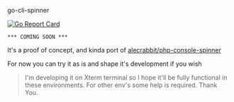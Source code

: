 go-cli-spinner

[![Go Report Card](https://goreportcard.com/badge/github.com/alecrabbit/go-cli-spinner)](https://goreportcard.com/report/github.com/alecrabbit/go-cli-spinner)

```*** COMING SOON ***```
 
It's a proof of concept, and kinda port of [alecrabbit/php-console-spinner](https://github.com/alecrabbit/php-console-spinner)

For now you can try it as is and shape it's development if you wish

> I'm developing it on Xterm terminal so I hope it'll be fully functional in these environments. For other env's some help is required. Thank You. 